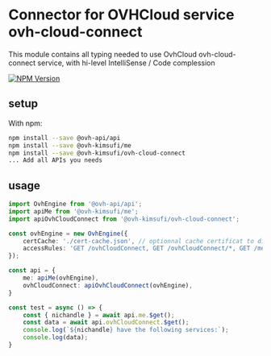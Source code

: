 # Connector for OVHCloud service ovh-cloud-connect

This module contains all typing needed to use OvhCloud ovh-cloud-connect service, with hi-level IntelliSense / Code complession

[![NPM Version](https://img.shields.io/npm/v/@ovh-kimsufi/ovh-cloud-connect.svg?style=flat)](https://www.npmjs.org/package/@ovh-kimsufi/ovh-cloud-connect)

## setup

With npm:
````bash
npm install --save @ovh-api/api
npm install --save @ovh-kimsufi/me
npm install --save @ovh-kimsufi/ovh-cloud-connect
... Add all APIs you needs
````

## usage

````typescript
import OvhEngine from '@ovh-api/api';
import apiMe from '@ovh-kimsufi/me';
import apiOvhCloudConnect from '@ovh-kimsufi/ovh-cloud-connect';

const ovhEngine = new OvhEngine({ 
    certCache: './cert-cache.json', // optionnal cache certificat to disk
    accessRules: 'GET /ovhCloudConnect, GET /ovhCloudConnect/*, GET /me', // optionnal limit the requested privileges.
});

const api = {
    me: apiMe(ovhEngine),
    ovhCloudConnect: apiOvhCloudConnect(ovhEngine),
}

const test = async () => {
    const { nichandle } = await api.me.$get();
    const data = await api.ovhCloudConnect.$get();
    console.log(`${nichandle} have the following services:`);
    console.log(data);
}

````